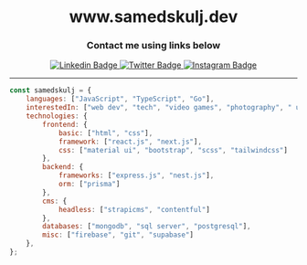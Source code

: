 
<h1 align="center" style"text-underline:none;">www.samedskulj.dev</h1>
<h3 align="center">Contact me using links below</h3>
<div align="center">
<a target="_blank" href="https://www.linkedin.com/in/samed-%C5%A1kulj-6432051b7/">
<img src="https://img.shields.io/badge/-samedskulj-blue?style=for-the-badge&logo=Linkedin&logoColor=white&link=https://linkedin.com/in/samed-%C5%A1kulj-6432051b7/" alt="Linkedin Badge">
</a>
<a target="_blank" href="https://twitter.com/samskulj">
<img src="https://img.shields.io/badge/samedskulj-1ca0f1?style=for-the-badge&logo=twitter&logoColor=white&link=https://twitter.com/Samedkulj1" alt="Twitter Badge">
</a>
<a target="_blank" href="https://www.instagram.com/sameds11/">
<img src="https://img.shields.io/badge/-samedskulj-E1306C?style=for-the-badge&logo=Instagram&logoColor=white&link=https://instagram.com/sameds11/" alt="Instagram Badge">
</a>
</div>
<hr>
    
```javascript
const samedskulj = {
    languages: ["JavaScript", "TypeScript", "Go"],
    interestedIn: ["web dev", "tech", "video games", "photography", " ui/ux design", "youtube"],
    technologies: {
        frontend: {
            basic: ["html", "css"],
            framework: ["react.js", "next.js"],
            css: ["material ui", "bootstrap", "scss", "tailwindcss"]
        },
        backend: {
            frameworks: ["express.js", "nest.js"],
            orm: ["prisma"]
        },
        cms: {
            headless: ["strapicms", "contentful"]
        },
        databases: ["mongodb", "sql server", "postgresql"],
        misc: ["firebase", "git", "supabase"]
    },
};
```








